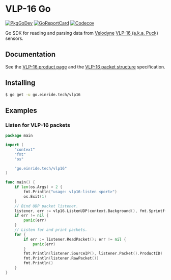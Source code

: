 # VLP-16 Go

[![PkgGoDev](https://pkg.go.dev/badge/go.einride.tech/vlp16)](https://pkg.go.dev/go.einride.tech/vlp16)
[![GoReportCard](https://goreportcard.com/badge/go.einride.tech/vlp16)](https://goreportcard.com/report/go.einride.tech/vlp16)
[![Codecov](https://codecov.io/gh/einride/vlp16-go/branch/master/graph/badge.svg)](https://codecov.io/gh/einride/vlp16-go)

Go SDK for reading and parsing data from [Velodyne](https://velodynelidar.com/)
[VLP-16 (a.k.a. Puck)](https://velodynelidar.com/products/puck/) sensors.

## Documentation

See the [VLP-16 product page](https://velodynelidar.com/products/puck/) and the
[VLP-16 packet structure](https://velodynelidar.com/wp-content/uploads/2019/09/63-9276-Rev-C-VLP-16-Application-Note-Packet-Structure-Timing-Definition.pdf)
specification.

## Installing

```bash
$ go get -u go.einride.tech/vlp16
```

## Examples

### Listen for VLP-16 packets

```go
package main

import (
	"context"
	"fmt"
	"os"

	"go.einride.tech/vlp16"
)

func main() {
	if len(os.Args) < 2 {
		fmt.Println("usage: vlp16-listen <port>")
		os.Exit(1)
	}
	// Bind UDP packet listener.
	listener, err := vlp16.ListenUDP(context.Background(), fmt.Sprintf("0.0.0.0:%s", os.Args[1]))
	if err != nil {
		panic(err)
	}
	// Listen for and print packets.
	for {
		if err := listener.ReadPacket(); err != nil {
			panic(err)
		}
		fmt.Println(listener.SourceIP(), listener.Packet().ProductID)
		fmt.Println(listener.RawPacket())
		fmt.Println()
	}
}
```

